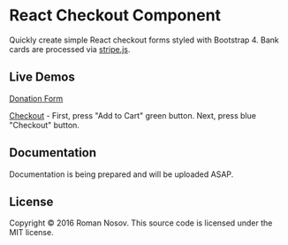 # React Checkout Component

Quickly create simple React checkout forms styled with Bootstrap 4. Bank cards are processed via [stripe.js](https://stripe.com/docs/stripe.js).

## Live Demos

[Donation Form](https://www.solarleague.org/about/donations/)

[Checkout](https://www.solarleague.org/shop/macbook-case/) - First, press "Add to Cart" green button. Next, press blue "Checkout" button.

## Documentation

Documentation is being prepared and will be uploaded ASAP. 

## License

Copyright © 2016 Roman Nosov. This source code is licensed under the MIT license.
